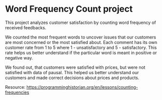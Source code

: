 # Word Frequency Count project  
This project analyzes customer satisfaction by counting word frequency of received feedbacks.

We counted the most frequent words to uncover issues that our customers are most concerned or the most satisfied about. Each comment has its own customer rate from 1 to 5 where 1 - unsatisfactory and 5 - satisfactory. This rate helps us better understand if the particular word is meant in positive or negative way.  

We found out, that customers were satisfied with prices, but were not satisfied with data of pausal. This helped us better understand our customers and made correct decisions about prices and products.   

Resource: 
https://programminghistorian.org/en/lessons/counting-frequencies
